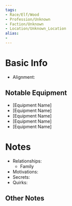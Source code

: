 ```yaml
---
tags:
- Race/Elf/Wood
- Profession/Unknown
- Faction/Unknown
- Location/Unknown_Location
alias:
- 
---
```

# Basic Info
- Alignment: 

## Notable Equipment
- [Equipment Name]
- [Equipment Name]
- [Equipment Name]
- [Equipment Name]
- [Equipment Name]

# Notes
- Relationships: 
	- Family
- Motivations: 
- Secrets: 
- Quirks: 

## Other Notes
